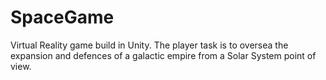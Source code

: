 # SpaceGame

Virtual Reality game build in Unity. The player task is to oversea the expansion and defences of a galactic empire from a Solar System point of view.

